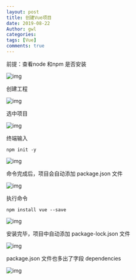 ```yaml
---
layout: post
title: 创建Vue项目
date: 2019-08-22
Author: gwl
categories: 
tags: [Vue]
comments: true
---
```



前提：查看node 和npm 是否安装

![img](https://github.com/mouos/mouos.github.io/blob/master/images/article%20images/2019-08-22-create-a-vue-project/2019-08-22-create-a-vue-project-01.png?raw=true)

创建工程

![img](https://github.com/mouos/mouos.github.io/blob/master/images/article%20images/2019-08-22-create-a-vue-project/2019-08-22-create-a-vue-project-02.png?raw=true)

选中项目

![img](https://github.com/mouos/mouos.github.io/blob/master/images/article%20images/2019-08-22-create-a-vue-project/2019-08-22-create-a-vue-project-03.png?raw=true)

终端输入 

```
npm init -y
```

![img](https://github.com/mouos/mouos.github.io/blob/master/images/article%20images/2019-08-22-create-a-vue-project/2019-08-22-create-a-vue-project-04.png?raw=true)

命令完成后，项目会自动添加 package.json 文件

![img](https://github.com/mouos/mouos.github.io/blob/master/images/article%20images/2019-08-22-create-a-vue-project/2019-08-22-create-a-vue-project-05.png?raw=true)

执行命令 

```
npm install vue --save
```

![img](https://github.com/mouos/mouos.github.io/blob/master/images/article%20images/2019-08-22-create-a-vue-project/2019-08-22-create-a-vue-project-06.png?raw=true)

安装完毕，项目中自动添加 package-lock.json 文件

![img](https://github.com/mouos/mouos.github.io/blob/master/images/article%20images/2019-08-22-create-a-vue-project/2019-08-22-create-a-vue-project-07.png?raw=true)

package.json 文件也多出了字段 dependencies

![img](https://github.com/mouos/mouos.github.io/blob/master/images/article%20images/2019-08-22-create-a-vue-project/2019-08-22-create-a-vue-project-08.png?raw=true)
